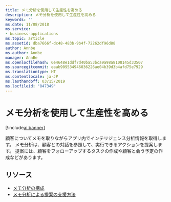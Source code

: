```yaml
---
title: メモ分析を使用して生産性を高める
description: メモ分析を使用して生産性を高める
keywords: ''
ms.date: 11/08/2018
ms.service:
- business-applications
ms.topic: article
ms.assetid: dba7666f-dc48-483b-9b4f-72262df96d88
author: Annbe
ms.author: Annbe
manager: AnnBe
ms.openlocfilehash: 6e4648e1ddf7d40ba53bca9a98a8108145d33507
ms.sourcegitcommit: eaab909534946036226ae04b39d3b4afd75e7929
ms.translationtype: HT
ms.contentlocale: ja-JP
ms.lasthandoff: 03/15/2019
ms.locfileid: "847349"
---
```

# <a name="be-more-productive-with-notes-analysis"></a>メモ分析を使用して生産性を高める

[!include[ai banner](../includes/ai.md)] 

顧客についてメモを取りながらアプリ内でインテリジェンス分析情報を取得します。 メモ分析は、顧客との対話を参照して、実行できるアクションを提案します。 提案には、顧客をフォローアップするタスクの作成や顧客と会う予定の作成などがあります。

## <a name="resources"></a>リソース

- [メモ分析の構成](https://docs.microsoft.com/dynamics365/ai/sales/configure-enable-dynamics-365-ai-sales#configure-notes-analysis)
- [メモ分析による提案の支援方法](https://docs.microsoft.com/dynamics365/ai/sales/notes-analysis)
